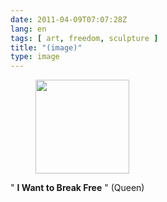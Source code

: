 ```yaml
---
date: 2011-04-09T07:07:28Z
lang: en
tags: [ art, freedom, sculpture ]
title: "(image)"
type: image
---
```


<figure>
<a
href="https://hugo.ferreira.cc/i-want-to-break-free-queen/attachment/1095/"
rel="attachment"><img
src="/wp-content/uploads/2011/04/tumblr_lj7p0us06Z1qc0cxpo1_500-150x150.jpg"
width="150" height="150" /></a></figure>

" **I Want to Break Free** " (Queen)


